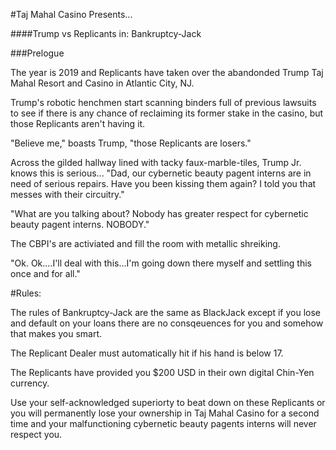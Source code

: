 #Taj Mahal Casino Presents...

####Trump vs Replicants in: Bankruptcy-Jack

###Prelogue 

The year is 2019 and Replicants have taken over the abandonded Trump Taj Mahal Resort and Casino in Atlantic City, NJ.

Trump's robotic henchmen start scanning binders full of previous lawsuits to see if there is any chance of reclaiming its former stake in the casino, but those Replicants aren't having it.

"Believe me," boasts Trump, "those Replicants are losers."

Across the gilded hallway lined with tacky faux-marble-tiles, Trump Jr. knows this is serious... "Dad, our cybernetic beauty pagent interns are in need of serious repairs. Have you been kissing them again? I told you that messes with their circuitry." 

"What are you talking about? Nobody has greater respect for cybernetic beauty pagent interns. NOBODY."

The CBPI's are activiated and fill the room with metallic shreiking.

"Ok. Ok....I'll deal with this...I'm going down there myself and settling this once and for all."

#Rules:

The rules of Bankruptcy-Jack are the same as BlackJack except if you lose and default on your loans there are no consqeuences for you and somehow that makes you smart.

The Replicant Dealer must automatically hit if his hand is below 17.

The Replicants have provided you $200 USD in their own digital Chin-Yen currency.

Use your self-acknowledged superiorty to beat down on these Replicants or you will permanently lose your ownership in Taj Mahal Casino for a second time and your malfunctioning cybernetic beauty pagents interns will never respect you.
